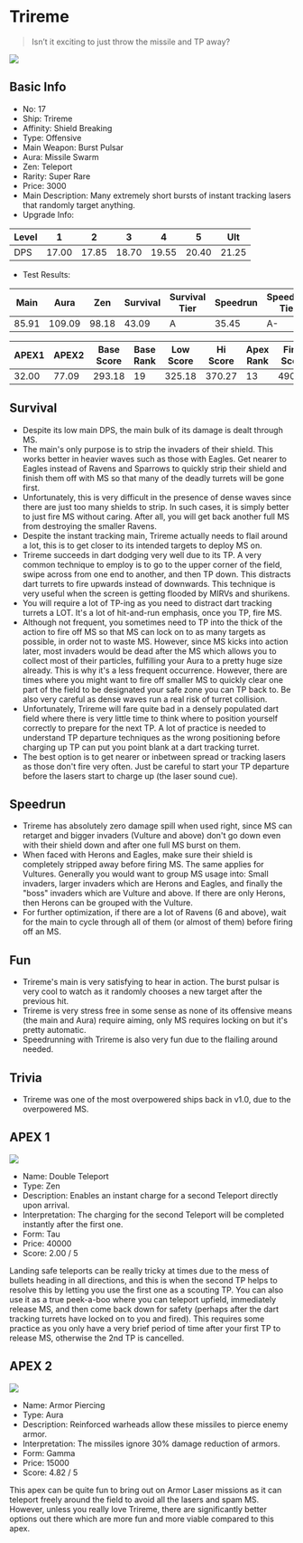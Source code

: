 # Trireme

> Isn’t it exciting to just throw the missile and TP away?

<img src="/ships/ship_17.png" style={{zoom:1}}/>

## Basic Info

- No: 17
- Ship: Trireme
- Affinity: Shield Breaking
- Type: Offensive
- Main Weapon: Burst Pulsar
- Aura: Missile Swarm
- Zen: Teleport
- Rarity: Super Rare
- Price: 3000
- Main Description: Many extremely short bursts of instant tracking lasers that randomly target anything.
- Upgrade Info: 

| Level | 1 | 2 | 3 | 4 | 5 | Ult |
|--|--|--|--|--|--|--|
| DPS | 17.00 | 17.85 | 18.70 | 19.55 | 20.40 | 21.25 |

- Test Results: 

| Main | Aura | Zen | Survival | Survival Tier | Speedrun | Speedrun Tier | Fun | Fun Tier |
|--|--|--|--|--|--|--|--|--|
| 85.91 | 109.09 | 98.18 | 43.09 | A | 35.45 | A- | 42.00 | A |

| APEX1 | APEX2 | Base Score | Base Rank | Low Score | Hi Score | Apex Rank | Final Score | FinalRank |
|--|--|--|--|--|--|--|--|--|
| 32.00 | 77.09 | 293.18 | 19 | 325.18 | 370.27 | 13 | 490.82 | 15 |

## Survival

- Despite its low main DPS, the main bulk of its damage is dealt through MS.
- The main's only purpose is to strip the invaders of their shield. This works better in heavier waves such as those with Eagles. Get nearer to Eagles instead of Ravens and Sparrows to quickly strip their shield and finish them off with MS so that many of the deadly turrets will be gone first.
- Unfortunately, this is very difficult in the presence of dense waves since there are just too many shields to strip. In such cases, it is simply better to just fire MS without caring. After all, you will get back another full MS from destroying the smaller Ravens.
- Despite the instant tracking main, Trireme actually needs to flail around a lot, this is to get closer to its intended targets to deploy MS on.
- Trireme succeeds in dart dodging very well due to its TP. A very common technique to employ is to go to the upper corner of the field, swipe across from one end to another, and then TP down. This distracts dart turrets to fire upwards instead of downwards. This technique is very useful when the screen is getting flooded by MIRVs and shurikens.
- You will require a lot of TP-ing as you need to distract dart tracking turrets a LOT. It's a lot of hit-and-run emphasis, once you TP, fire MS.
- Although not frequent, you sometimes need to TP into the thick of the action to fire off MS so that MS can lock on to as many targets as possible, in order not to waste MS. However, since MS kicks into action later, most invaders would be dead after the MS which allows you to collect most of their particles, fulfilling your Aura to a pretty huge size already. This is why it's a less frequent occurrence. However, there are times where you might want to fire off smaller MS to quickly clear one part of the field to be designated your safe zone you can TP back to. Be also very careful as dense waves run a real risk of turret collision.
- Unfortunately, Trireme will fare quite bad in a densely populated dart field where there is very little time to think where to position yourself correctly to prepare for the next TP. A lot of practice is needed to understand TP departure techniques as the wrong positioning before charging up TP can put you point blank at a dart tracking turret.
- The best option is to get nearer or inbetween spread or tracking lasers as those don't fire very often. Just be careful to start your TP departure before the lasers start to charge up (the laser sound cue).

## Speedrun

- Trireme has absolutely zero damage spill when used right, since MS can retarget and bigger invaders (Vulture and above) don't go down even with their shield down and after one full MS burst on them.
- When faced with Herons and Eagles, make sure their shield is completely stripped away before firing MS. The same applies for Vultures. Generally you would want to group MS usage into: Small invaders, larger invaders which are Herons and Eagles, and finally the "boss" invaders which are Vulture and above. If there are only Herons, then Herons can be grouped with the Vulture.
- For further optimization, if there are a lot of Ravens (6 and above), wait for the main to cycle through all of them (or almost of them) before firing off an MS.

## Fun

- Trireme's main is very satisfying to hear in action. The burst pulsar is very cool to watch as it randomly chooses a new target after the previous hit.
- Trireme is very stress free in some sense as none of its offensive means (the main and Aura) require aiming, only MS requires locking on but it's pretty automatic.
- Speedrunning with Trireme is also very fun due to the flailing around needed.

## Trivia

- Trireme was one of the most overpowered ships back in v1.0, due to the overpowered MS.

## APEX 1

<img src="/ships/ship_17_apex_1.png" style={{zoom:1}}/>

- Name: Double Teleport
- Type: Zen
- Description: Enables an instant charge for a second Teleport directly upon arrival.
- Interpretation: The charging for the second Teleport will be completed instantly after the first one.
- Form: Tau
- Price: 40000
- Score: 2.00 / 5

Landing safe teleports can be really tricky at times due to the mess of bullets heading in all directions, and this is when the second TP helps to resolve this by letting you use the first one as a scouting TP. You can also use it as a true peek-a-boo where you can teleport upfield, immediately release MS, and then come back down for safety (perhaps after the dart tracking turrets have locked on to you and fired). This requires some practice as you only have a very brief period of time after your first TP to release MS, otherwise the 2nd TP is cancelled.

## APEX 2

<img src="/ships/ship_17_apex_2.png" style={{zoom:1}}/>

- Name: Armor Piercing
- Type: Aura
- Description: Reinforced warheads allow these missiles to pierce enemy armor.
- Interpretation: The missiles ignore 30% damage reduction of armors.
- Form: Gamma
- Price: 15000
- Score: 4.82 / 5

This apex can be quite fun to bring out on Armor Laser missions as it can teleport freely around the field to avoid all the lasers and spam MS. However, unless you really love Trireme, there are significantly better options out there which are more fun and more viable compared to this apex.

